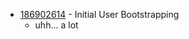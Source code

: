 - [186902614](https://www.pivotaltracker.com/story/show/186902614) - Initial User Bootstrapping 
    - uhh... a lot

